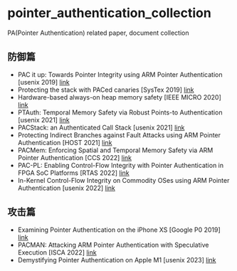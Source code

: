 # pointer_authentication_collection
PA(Pointer Authentication) related paper, document collection

## 防御篇

- PAC it up: Towards Pointer Integrity using ARM Pointer Authentication [usenix 2019] [link](https://www.usenix.org/system/files/sec19-liljestrand_0.pdf)
- Protecting the stack with PACed canaries [SysTex 2019] [link](https://arxiv.org/pdf/1909.05747)
- Hardware-based always-on heap memory safety [IEEE MICRO 2020] [link](https://ieeexplore.ieee.org/stamp/stamp.jsp?arnumber=9251969)
- PTAuth: Temporal Memory Safety via Robust Points-to Authentication [usenix 2021] [link](https://www.usenix.org/system/files/sec21-farkhani.pdf)
- PACStack: an Authenticated Call Stack [usenix 2021] [link](https://www.usenix.org/system/files/sec21-liljestrand.pdf)
- Protecting Indirect Branches against Fault Attacks using ARM Pointer Authentication [HOST 2021] [link](https://www.rschilling.net/publication/15_pac_ibranch/pac_ibranch.pdf)
- PACMem: Enforcing Spatial and Temporal Memory Safety via ARM Pointer Authentication [CCS 2022] [link](https://hexhive.epfl.ch/publications/files/22CCS2.pdf)
- PAC-PL: Enabling Control-Flow Integrity with Pointer Authentication in FPGA SoC Platforms [RTAS 2022] [link](https://ieeexplore.ieee.org/iel7/9804582/9804584/09804648.pdf)
- In-Kernel Control-Flow Integrity on Commodity OSes using ARM Pointer Authentication [usenix 2022] [link](https://www.usenix.org/system/files/sec22fall_yoo.pdf)

## 攻击篇


- Examining Pointer Authentication on the iPhone XS [Google P0 2019] [link](https://googleprojectzero.blogspot.com/2019/02/examining-pointer-authentication-on.html)
- PACMAN: Attacking ARM Pointer Authentication with Speculative Execution [ISCA 2022] [link](https://pacmanattack.com/paper.pdf)
- Demystifying Pointer Authentication on Apple M1 [usenix 2023] [link](https://www.usenix.org/system/files/usenixsecurity23-cai-zechao.pdf)







